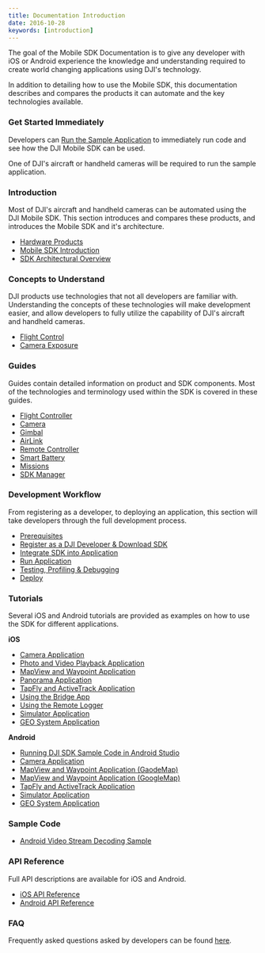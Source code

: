 ```yaml
---
title: Documentation Introduction
date: 2016-10-28
keywords: [introduction]
---
```


The goal of the Mobile SDK Documentation is to give any developer with iOS or Android experience the knowledge and understanding required to create world changing applications using DJI's technology.

In addition to detailing how to use the Mobile SDK, this documentation describes and compares the products it can automate and the key technologies available.

### Get Started Immediately

Developers can [Run the Sample Application](../quick-start/index.html) to immediately run code and see how the DJI Mobile SDK can be used. 

One of DJI's aircraft or handheld cameras will be required to run the sample application.

### Introduction

Most of DJI's aircraft and handheld cameras can be automated using the DJI Mobile SDK. This section introduces and compares these products, and introduces the Mobile SDK and it's architecture.

* [Hardware Products](./product_introduction.html)
* [Mobile SDK Introduction](./mobile_sdk_introduction.html)
* [SDK Architectural Overview](./sdk_architectural_overview.html)

### Concepts to Understand

DJI products use technologies that not all developers are familiar with. Understanding the concepts of these technologies will make development easier, and allow developers to fully utilize the capability of DJI's aircraft and handheld cameras.

* [Flight Control](./flightController_concepts.html)
* [Camera Exposure](./camera_concepts.html)

### Guides

Guides contain detailed information on product and SDK components. Most of the technologies and terminology used within the SDK is covered in these guides.

* [Flight Controller](./component-guide-flightController.html)
* [Camera](./component-guide-camera.html)
* [Gimbal](./component-guide-gimbal.html)
* [AirLink](./component-guide-airlink.html)
* [Remote Controller](./component-guide-remotecontroller.html)
* [Smart Battery](./component-guide-battery.html)
* [Missions](./component-guide-missions.html)
* [SDK Manager](./sdk-guide-sdkmanager.html)

### Development Workflow

From registering as a developer, to deploying an application, this section will take developers through the full development process.

* [Prerequisites](../application-development-workflow/workflow-prerequisits.html)
* [Register as a DJI Developer & Download SDK](../application-development-workflow/workflow-register.html)
* [Integrate SDK into Application](../application-development-workflow/workflow-integrate.html)
* [Run Application](../application-development-workflow/workflow-run.html)
* [Testing, Profiling & Debugging](../application-development-workflow/workflow-testing.html)
* [Deploy](../application-development-workflow/workflow-deploy.html)

### Tutorials

Several iOS and Android tutorials are provided as examples on how to use the SDK for different applications.

**iOS**

* [Camera Application](../ios-tutorials/index.html)
* [Photo and Video Playback Application](../ios-tutorials/PlaybackDemo.html)
* [MapView and Waypoint Application](../ios-tutorials/GSDemo.html)
* [Panorama Application](../ios-tutorials/PanoDemo.html)
* [TapFly and ActiveTrack Application](../ios-tutorials/P4MissionsDemo.html)
* [Using the Bridge App](../ios-tutorials/BridgeAppDemo.html)
* [Using the Remote Logger](../ios-tutorials/RemoteLoggerDemo.html)
* [Simulator Application](../ios-tutorials/SimulatorDemo.html)
* [GEO System Application](../ios-tutorials/GEODemo.html)

**Android**

* [Running DJI SDK Sample Code in Android Studio](../android-tutorials/index.html)
* [Camera Application](../android-tutorials/FPVDemo.html)
* [MapView and Waypoint Application (GaodeMap)](../android-tutorials/GSDemo-Gaode-Map.html)
* [MapView and Waypoint Application (GoogleMap)](../android-tutorials/GSDemo-Google-Map.html)
* [TapFly and ActiveTrack Application](../android-tutorials/P4MissionsDemo.html)
* [Simulator Application](../android-tutorials/SimulatorDemo.html)
* [GEO System Application](../android-tutorials/GEODemo.html)

### Sample Code

* [Android Video Stream Decoding Sample](../sample-code/index.html)

### API Reference

Full API descriptions are available for iOS and Android.

* <a href="https://developer.dji.com/iframe/mobile-sdk-doc/ios/index.html" target="_blank">iOS API Reference</a>
* <a href="https://developer.dji.com/iframe/mobile-sdk-doc/android/reference/packages.html" target="_blank">Android API Reference</a>

### FAQ

Frequently asked questions asked by developers can be found [here](../faq/index.html).
